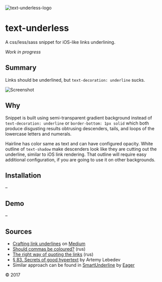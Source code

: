 ![text-underless-logo](https://cloud.githubusercontent.com/assets/3016427/25870545/1473e7d8-350d-11e7-82ed-478e1e72bb49.png)

# text-underless
A css/less/sass snippet for iOS-like links underlining.

*Work in progress*

## Summary
Links should be underlined, but `text-decoration: underline` sucks.

![Screenshot](https://cloud.githubusercontent.com/assets/3016427/25870468/dc99af82-350c-11e7-9fb5-132e9d48fb00.png)

## Why


Snippet is built using semi-transparent gradient background instead of `text-decoration: underline` or `border-bottom: 1px solid` which both produce disgusting results obtrusing descenders, tails, and loops of the lowercase letters and numerals.

Hairline has color same as text and can have configured opacity.
White outline of `text-shadow` make descenders look like they are cutting out the underline, similar to iOS link rendering. That outline will require easy additional configuration, if you are going to use it on other backgrounds.

## Installation
–

## Demo
–

## Sources
- [Crafting link underlines](https://medium.design/crafting-link-underlines-on-medium-7c03a9274f9#.ipgajuswk) on [Medium](https://medium.design/)
- [Should commas be coloured?](http://artgorbunov.ru/bb/soviet/20130128/) (rus)
- [The right way of quoting the links](http://ilyabirman.ru/meanwhile/2008/12/30/1/) (rus)
- [§ 83. Secrets of good hypertext](http://www.artlebedev.com/mandership/83/) by Artemy Lebedev
- Similar approach can be found in [SmartUnderline](https://eager.io/app/smartunderline) by [Eager](https://eager.io/)

© 2017
